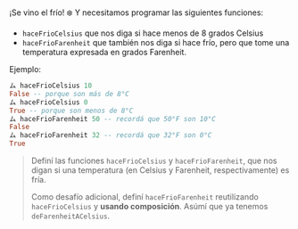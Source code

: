 ¡Se vino el frío! :snowflake: Y necesitamos programar las siguientes funciones: 

* `haceFrioCelsius` que nos diga si hace menos de 8 grados Celsius
* `haceFrioFarenheit` que también nos diga si hace frío, pero que tome una temperatura expresada en grados Farenheit. 

Ejemplo:

```haskell
ム haceFrioCelsius 10
False -- porque son más de 8°C
ム haceFrioCelsius 0 
True -- porque son menos de 8°C
ム haceFrioFarenheit 50 -- recordá que 50°F son 10°C
False
ム haceFrioFarenheit 32 -- recordá que 32°F son 0°C
True
```

> Definí las funciones `haceFrioCelsius` y `haceFrioFarenheit`, que nos digan si una temperatura (en Celsius y Farenheit, respectivamente) es fría.  
>
> Como desafío adicional, definí `haceFrioFarenheit` reutilizando `haceFrioCelsius` y **usando composición**. Asúmí que ya tenemos `deFarenheitACelsius`.